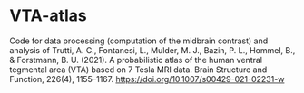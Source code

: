 # VTA-atlas


Code for data processing (computation of the midbrain contrast) and analysis of Trutti, A. C., Fontanesi, L., Mulder, M. J., Bazin, P. L., Hommel, B., & Forstmann, B. U. (2021). A probabilistic atlas of the human ventral tegmental area (VTA) based on 7 Tesla MRI data. Brain Structure and Function, 226(4), 1155–1167. https://doi.org/10.1007/s00429-021-02231-w
